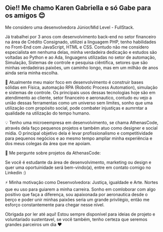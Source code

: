 
## Oie!! Me chamo Karen Gabriella e só Gabe para os amigos 😊

Me considero uma desenvolvedora Júnior/Mid Level - FullStack.

Já trabalhei por 3 anos com desenvolvimento back-end no setor financeiro na área de Crédito Consignado, utilizei a linguagem PHP, tenho habilidades no Front-End com JavaScript, HTML e CSS. Contudo não me considero especialista em nenhuma delas, minha verdadeira dedicação e estudos são voltadas ao Python e ao Ada, linguagens utilizadas no setor de automação, Simulação, Sistemas de controle e pesquisa ciêntifica, setores que são minhas verdadeiras paixões, um caminho longo, mas em um milhão de anos ainda seria minha escolha.

🧠 Atualmente meu maior foco em desenvolvimento é construir bases sólidas em Física, automação RPA (Robotic Process Automation), simulação e sistemas de controle. Os principais usos dessas tecnologias hoje são em atendimento ao cliente, setor financeiro e aeronautico, contudo eu vejo a união dessas ferramentas como um universo sem limites, sonho que uma utilização com propósito social, pode combater injustiças e aumrntar a qualidade na utilização do tempo humano.

💡 Tenho uma microeempresa em desenvolvimento, se chama AthenasCode, através dela faço pequenos projetos e também atuo como designer e social mídia. O principal objetivo dela é levar profissionalismo e competitividade para pequenos negócios e ao mesmo tempo ampliar minha experiência e dos meus colegas da área que me apoiam.

💬 Me pergunte sobre projetos da AthenasCode:

 Se você é estudante da área de desenvolvimento, marketing ou design e quer uma oportuinidade será bem-vindo(a), entre em contato comigo no Linkedin :)


⚡️ Minha motivação como Desenvolvedora:
Justiça, igualdade e Arte. Nortes que eu uso para guiarem a minha carreira. Sonho em comloborar com algo positivo que faça a diferença, sou apaixonada por aeronautica desde o berço e poder unir minhas paixões seria um grande privilégio, então me esforço constantemente para chegar nesse nível.

Obrigada por ler até aqui! Estou sempre disponível para ideias de projeto e voluntariado sustentavel, se você também, tenho certeza que seremos grandes parceiros um dia ❤️

